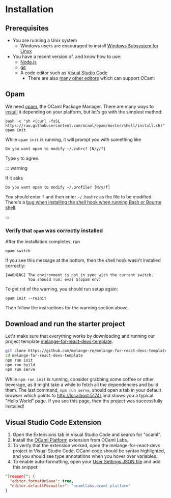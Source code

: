 # Installation

## Prerequisites

- You are running a Unix system
  - Windows users are encouraged to install [Windows Subsystem for
Linux](https://learn.microsoft.com/en-us/windows/wsl/)
- You have a recent version of, and know how to use:
  - [Node.js](https://nodejs.org/)
  - [git](https://git-scm.com/)
  - A code editor such as [Visual Studio Code](https://code.visualstudio.com/)
    - There are also [many other editors](https://melange.re/v4.0.0/getting-started.html#editor-integration)
      which can support OCaml

## Opam

We need [opam](https://opam.ocaml.org/), the OCaml Package Manager. There are
many ways to [install](https://opam.ocaml.org/doc/Install.html) it depending on
your platform, but let's go with the simplest method:

```shell
bash -c "sh <(curl -fsSL https://raw.githubusercontent.com/ocaml/opam/master/shell/install.sh)"
opam init
```

While `opam init` is running, it will prompt you with something like

```
Do you want opam to modify ~/.zshrc? [N/y/f]
```

Type `y` to agree.

::: warning

If it asks

```
Do you want opam to modify ~/.profile? [N/y/f]
```

You should enter `f` and then enter `~/.bashrc` as the file to be modified.
There's a [bug when installing the shell hook when running Bash or Bourne
shell](https://github.com/ocaml/opam/issues/5819).

:::

### Verify that `opam` was correctly installed

After the installation completes, run

```shell
opam switch
```

If you see this message at the bottom, then the shell hook wasn't installed
correctly:

```
[WARNING] The environment is not in sync with the current switch.
          You should run: eval $(opam env)
```

To get rid of the warning, you should run setup again:

```shell
opam init --reinit
```

Then follow the instructions for the warning section above.

## Download and run the starter project

Let's make sure that everything works by downloading and running our project
template
[melange-for-react-devs-template](https://github.com/melange-re/melange-for-react-devs-template).

```bash
git clone https://github.com/melange-re/melange-for-react-devs-template
cd melange-for-react-devs-template
npm run init
npm run build
npm run serve
```

While `npm run init` is running, consider grabbing some coffee or other
beverage, as it might take a while to fetch all the dependencies and build them.
The last command, `npm run serve`, should open a tab in your default browser which
points to <a href="http://localhost:5174/" target="_blank" rel="noreferrer
noopener">http://localhost:5174/</a> and shows you a typical "Hello World" page.
If you see this page, then the project was successfully installed!

## Visual Studio Code Extension

1. Open the Extensions tab in Visual Studio Code and search for "ocaml".
1. Install the [OCaml
Platform](https://marketplace.visualstudio.com/items?itemName=ocamllabs.ocaml-platform)
extension from OCaml Labs.
1. To verify that the extension worked, open the melange-for-react-devs project
in Visual Studio Code. OCaml code should be syntax highlighted, and you should
see type annotations when you hover over variables.
1. To enable auto-formatting, open your [User Settings
JSON file](https://code.visualstudio.com/docs/getstarted/settings#_settingsjson)
and add this snippet:

```json
"[reason]": {
  "editor.formatOnSave": true,
  "editor.defaultFormatter": "ocamllabs.ocaml-platform"
}
```
